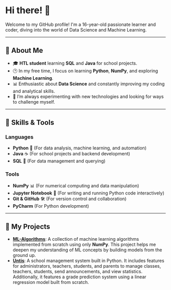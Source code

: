 # Hi there! 👋

Welcome to my GitHub profile! I'm a 16-year-old passionate learner and coder, diving into the world of Data Science and Machine Learning.

---

## 🚀 About Me

- 🎓 **HTL student** learning **SQL** and **Java** for school projects.
- 🕑 In my free time, I focus on learning **Python**, **NumPy**, and exploring **Machine Learning**.
- 📊 Enthusiastic about **Data Science** and constantly improving my coding and analytical skills.
- 🌱 I’m always experimenting with new technologies and looking for ways to challenge myself.

---

## 🔧 Skills & Tools

### Languages
- **Python** 🐍 (For data analysis, machine learning, and automation)
- **Java** ☕ (For school projects and backend development)
- **SQL** 💾 (For data management and querying)

### Tools
- **NumPy** 📊 (For numerical computing and data manipulation)
- **Jupyter Notebook** 📒 (For writing and running Python code interactively)
- **Git & GitHub** 🛠️ (For version control and collaboration)
- **PyCharm** (For Python development)

---

## 🌟 My Projects

- **[ML-Algorithms](https://github.com/RedstPhillip/ML-Algorithms)**: A collection of machine learning algorithms implemented from scratch using only **NumPy**. This project helps me deepen my understanding of ML concepts by building models from the ground up.
- **[Untis](https://github.com/RedstPhillip/Untis)**: A school management system built in Python. It includes features for administrators, teachers, students, and parents to manage classes, teachers, students, send announcements, and view statistics. Additionally, it features a grade prediction system using a linear regression model built from scratch.
